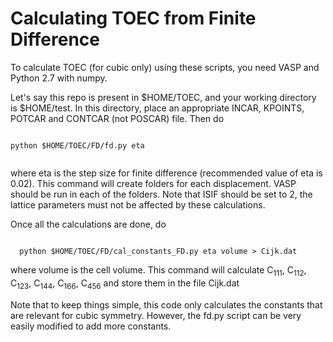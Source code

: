 # Calculating TOEC from Finite Difference

To calculate TOEC (for cubic only) using these scripts, you need VASP and Python 2.7 with numpy.

Let's say this repo is present in $HOME/TOEC, and your working directory is $HOME/test. In this directory, place an appropriate INCAR, KPOINTS, POTCAR and CONTCAR (not POSCAR) file. Then do <br>

<code>
python $HOME/TOEC/FD/fd.py eta
 </code>
 
 where eta is the step size for finite difference (recommended value of eta is 0.02). This command will create folders for each displacement. VASP should be run in each of the folders. Note that ISIF should be set to 2, the lattice parameters must not be affected by these calculations.
 
Once all the calculations are done, do

<code>
  python $HOME/TOEC/FD/cal_constants_FD.py eta volume > Cijk.dat
</code>

where volume is the cell volume. This command will calculate C<sub>111</sub>, C<sub>112</sub>, C<sub>123</sub>, C<sub>144</sub>, C<sub>166</sub>, C<sub>456</sub> and store them in the file Cijk.dat

Note that to keep things simple, this code only calculates the constants that are relevant for cubic symmetry. However, the fd.py script can be very easily modified to add more constants.
